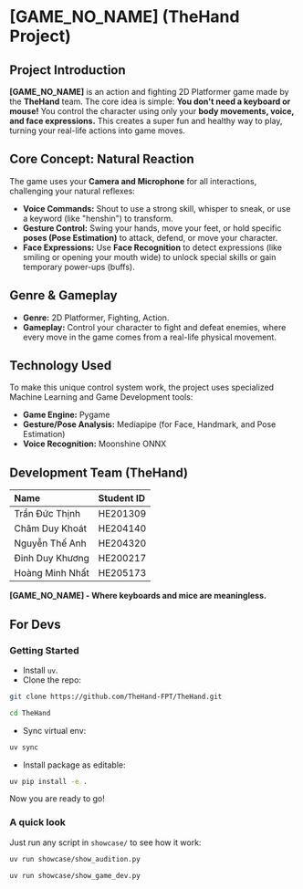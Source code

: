 # \[GAME_NO_NAME\] (TheHand Project)

## Project Introduction

**\[GAME_NO_NAME\]** is an action and fighting 2D Platformer game made by the **TheHand** team. The core idea is simple: **You don't need a keyboard or mouse\!** You control the character using only your **body movements, voice, and face expressions.** This creates a super fun and healthy way to play, turning your real-life actions into game moves.

## Core Concept: Natural Reaction

The game uses your **Camera and Microphone** for all interactions, challenging your natural reflexes:

- **Voice Commands:** Shout to use a strong skill, whisper to sneak, or use a keyword (like "henshin") to transform.
- **Gesture Control:** Swing your hands, move your feet, or hold specific **poses (Pose Estimation)** to attack, defend, or move your character.
- **Face Expressions:** Use **Face Recognition** to detect expressions (like smiling or opening your mouth wide) to unlock special skills or gain temporary power-ups (buffs).

## Genre & Gameplay

- **Genre:** 2D Platformer, Fighting, Action.
- **Gameplay:** Control your character to fight and defeat enemies, where every move in the game comes from a real-life physical movement.

## Technology Used

To make this unique control system work, the project uses specialized Machine Learning and Game Development tools:

- **Game Engine:** Pygame
- **Gesture/Pose Analysis:** Mediapipe (for Face, Handmark, and Pose Estimation)
- **Voice Recognition:** Moonshine ONNX

## Development Team (TheHand)

| Name            | Student ID |
| :-------------- | :--------- |
| Trần Đức Thịnh  | HE201309   |
| Châm Duy Khoát  | HE204140   |
| Nguyễn Thế Anh  | HE204320   |
| Đinh Duy Khương | HE200217   |
| Hoàng Minh Nhất | HE205173   |

**\[GAME_NO_NAME\] \- Where keyboards and mice are meaningless.**

## For Devs

### Getting Started

- Install `uv`.
- Clone the repo:

```bash
git clone https://github.com/TheHand-FPT/TheHand.git
```

```bash
cd TheHand
```

- Sync virtual env:

```bash
uv sync
```

- Install package as editable:

```bash
uv pip install -e .
```

Now you are ready to go!

### A quick look

Just run any script in `showcase/` to see how it work:

```bash
uv run showcase/show_audition.py
```

```bash
uv run showcase/show_game_dev.py
```
